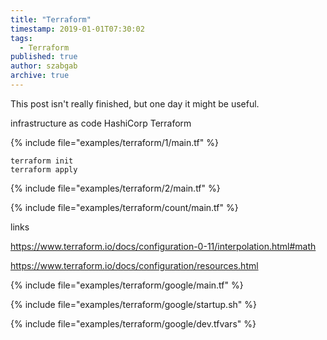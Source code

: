 ```yaml
---
title: "Terraform"
timestamp: 2019-01-01T07:30:02
tags:
  - Terraform
published: true
author: szabgab
archive: true
---
```



This post isn't really finished, but one day it might be useful.


infrastructure as code
HashiCorp Terraform

{% include file="examples/terraform/1/main.tf" %}

```
terraform init
terraform apply
```


{% include file="examples/terraform/2/main.tf" %}

{% include file="examples/terraform/count/main.tf" %}


links

https://www.terraform.io/docs/configuration-0-11/interpolation.html#math

https://www.terraform.io/docs/configuration/resources.html




{% include file="examples/terraform/google/main.tf" %}

{% include file="examples/terraform/google/startup.sh" %}

{% include file="examples/terraform/google/dev.tfvars" %}
